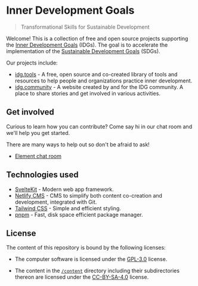 # Inner Development Goals

> Transformational Skills for Sustainable Development

Welcome! This is a collection of free and open source projects supporting the [Inner Development Goals](https://www.innerdevelopmentgoals.org) (IDGs). The goal is to accelerate the implementation of the [Sustainable Development Goals](https://www.undp.org/sustainable-development-goals) (SDGs).

Our projects include:

-   [idg.tools](https://idg.tools) - A free, open source and co-created library of tools and resources to help people and organizations practice inner development.
-   [idg.community](https://idg.community) - A website created by and for the IDG community. A place to share stories and get involved in various activities.

## Get involved

Curious to learn how you can contribute? Come say hi in our chat room and we'll help you get started.

There are many ways to help out so don't be afraid to ask!

-   [Element chat room](https://app.element.io/#/room/#idg-tools:community.innerdevelopmentgoals.org)

## Technologies used

-   [SvelteKit](https://kit.svelte.dev) - Modern web app framework.
-   [Netlify CMS](https://netlify.com) - CMS to simplify both content co-creation and development, integrated with Git.
-   [Tailwind CSS](https://tailwindcss.com/) - Simple and efficient styling.
-   [pnpm](https://pnpm.io) - Fast, disk space efficient package manager.

## License

The content of this repository is bound by the following licenses:

-   The computer software is licensed under the [GPL-3.0](./LICENSE) license.

-   The content in the [`/content`](./content) directory including their subdirectories thereon are licensed under the [CC-BY-SA-4.0](./content/LICENSE) license.
